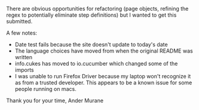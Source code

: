 There are obvious opportunities for refactoring (page objects, refining the regex to potentially eliminate step definitions) but I wanted to get this submitted. 

A few notes:
- Date test fails because the site doesn't update to today's date
- The language choices have moved from when the original README was written
- info.cukes has moved to io.cucumber which changed some of the imports
- I was unable to run Firefox Driver because my laptop won't recognize it as from a trusted developer. This appears to be a known issue for some people running on macs.

Thank you for your time,
Ander Murane
